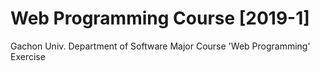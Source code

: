 # Web Programming Course [2019-1]
Gachon Univ. Department of Software Major Course 'Web Programming' Exercise
